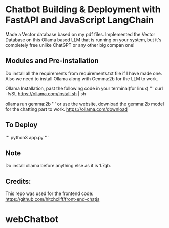 # Chatbot Building & Deployment with FastAPI and JavaScript LangChain

Made a Vector database based on my pdf files. Implemented the Vector Database on this Ollama based LLM that is running on your system, but it's completely free unlike ChatGPT or any other big compan one! 


## Modules and Pre-installation
Do install all the requirements from requirements.txt file if I have made one. Also we need to install Ollama along with Gemma:2b for the LLM to work.

Ollama Installation, past the following code in your terminal(for linux)
'''
curl -fsSL https://ollama.com/install.sh | sh

ollama run gemma:2b
'''
or use the website, download the gemma:2b model for the chatting part to work.
https://ollama.com/download

## To Deploy 
'''
python3 app.py 
'''

## Note
Do install ollama before anything else as it is 1.7gb.

## Credits:
This repo was used for the frontend code:
https://github.com/hitchcliff/front-end-chatjs
# webChatbot
